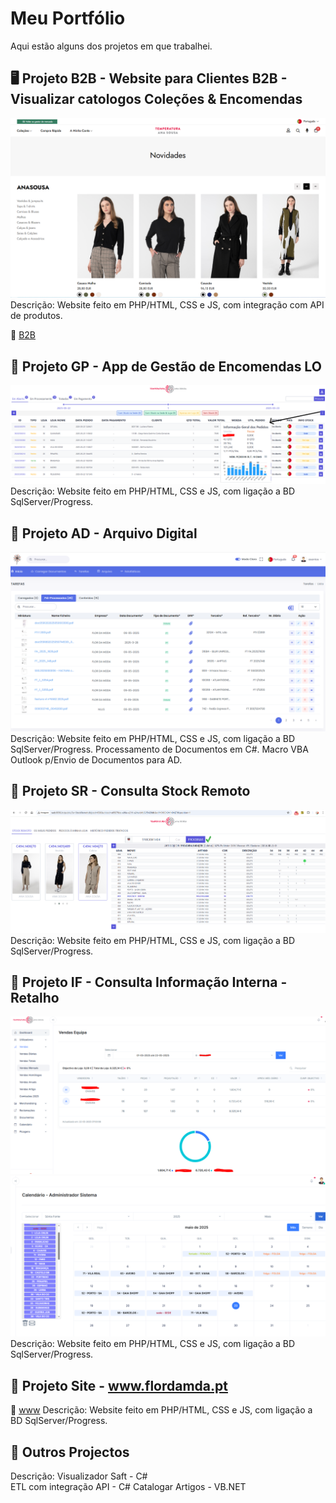 # Meu Portfólio
Aqui estão alguns dos projetos em que trabalhei.

## 🖥 Projeto B2B - Website para Clientes B2B - Visualizar catologos Coleções & Encomendas
![Print do projeto B2B](https://github.com/cafc3/portfolio/blob/main/B2B2.PNG)
Descrição: Website feito em PHP/HTML, CSS e JS, com integração com API de produtos.

🔗 [B2B](https://b2b.anasousa.com/public/?a=login)

## 📱 Projeto GP - App de Gestão de Encomendas LO
![Print do projeto 1](https://github.com/cafc3/portfolio/blob/main/GP1.PNG)
Descrição: Website feito em PHP/HTML, CSS e JS, com ligação a BD SqlServer/Progress.

## 📱 Projeto AD - Arquivo Digital
![Print do projeto AD](https://github.com/cafc3/portfolio/blob/main/AD2.PNG)
Descrição: Website feito em PHP/HTML, CSS e JS, com ligação a BD SqlServer/Progress. Processamento de Documentos em C#. Macro VBA Outlook p/Envio de Documentos para AD.

## 📱 Projeto SR - Consulta Stock Remoto
![Print do projeto AD](https://github.com/cafc3/portfolio/blob/main/SR.PNG)
Descrição: Website feito em PHP/HTML, CSS e JS, com ligação a BD SqlServer/Progress.

## 📱 Projeto IF - Consulta Informação Interna - Retalho
![Print do projeto IF](https://github.com/cafc3/portfolio/blob/main/GII.PNG)
![Print do projeto IF](https://github.com/cafc3/portfolio/blob/main/GII2.PNG)
Descrição: Website feito em PHP/HTML, CSS e JS, com ligação a BD SqlServer/Progress.

## 📱 Projeto Site - www.flordamda.pt
🔗 [www](https://www.flordamoda.pt)
Descrição: Website feito em PHP/HTML, CSS e JS, com ligação a BD SqlServer/Progress.

## 📱 Outros Projectos
Descrição: 
Visualizador Saft - C#  
ETL com integração API - C# 
Catalogar Artigos - VB.NET
